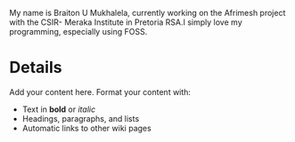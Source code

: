 My name is Braiton U Mukhalela, currently working on the Afrimesh project with the CSIR- Meraka Institute in Pretoria RSA.I simply love my programming, especially using FOSS.



# Details #

Add your content here.  Format your content with:
  * Text in **bold** or _italic_
  * Headings, paragraphs, and lists
  * Automatic links to other wiki pages